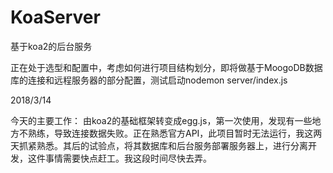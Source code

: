 # KoaServer
基于koa2的后台服务

正在处于选型和配置中，考虑如何进行项目结构划分，即将做基于MoogoDB数据库的连接和远程服务器的部分配置，测试启动nodemon server/index.js

2018/3/14

今天的主要工作： 由koa2的基础框架转变成egg.js，第一次使用，发现有一些地方不熟练，导致连接数据失败。正在熟悉官方API，此项目暂时无法运行，我这两天抓紧熟悉。其后的试验点，将其数据库和后台服务部署服务器上，进行分离开发，这件事情需要快点赶工。我这段时间尽快去弄。
